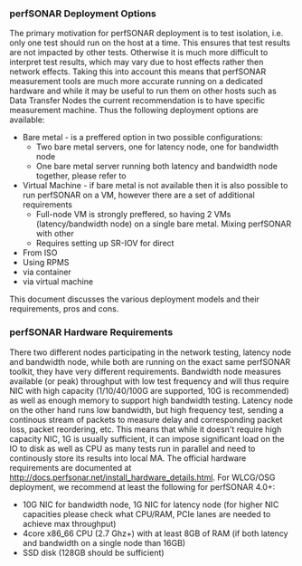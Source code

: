 ### perfSONAR Deployment Options

The primary motivation for perfSONAR deployment is to test isolation, i.e. only one test should run on the host at a time. This ensures that test results are not impacted by other tests. Otherwise it is much more difficult to interpret test results, which may vary due to host effects rather then network effects. Taking this into account this means that perfSONAR measurement tools are much more accurate running on a dedicated hardware and while it may be useful to run them on other hosts such as Data Transfer Nodes the current recommendation is to have specific measurement machine. Thus the following deployment options are available: 

- Bare metal - is a preffered option in two possible configurations:
   - Two bare metal servers, one for latency node, one for bandwidth node
   - One bare metal server running both latency and bandwidth node together, please refer to 
- Virtual Machine - if bare metal is not available then it is also possible to run perfSONAR on a VM, however there are a set of additional requirements
   - Full-node VM is strongly preffered, so having 2 VMs (latency/bandwidth node) on a single bare metal. Mixing perfSONAR with other 
   - Requires setting up SR-IOV for direct 
-  From ISO
-  Using RPMS
-  via container
-  via virtual machine

This document discusses the various deployment models and their requirements, pros and cons.

### perfSONAR Hardware Requirements

There two different nodes participating in the network testing, latency node and bandwidth node, while both are running on the exact same perfSONAR toolkit, they have very different requirements. Bandwidth node measures available (or peak) throughput with low test frequency and will thus require NIC with high capacity (1/10/40/100G are supported, 10G is recommended) as well as enough memory to support high bandwidth testing. Latency node on the other hand runs low bandwidth, but high frequency test, sending a continous stream of packets to measure delay and corresponding packet loss, packet reordering, etc. This means that while it doesn't require high capacity NIC, 1G is usually sufficient, it can impose significant load on the IO to disk as well as CPU as many tests run in parallel and need to continously store its results into local MA. The official hardware requirements are documented at http://docs.perfsonar.net/install_hardware_details.html. For WLCG/OSG deployment, we recommend at least the following for perfSONAR 4.0+:

- 10G NIC for bandwidth node, 1G NIC for latency node (for higher NIC capacities please check what CPU/RAM, PCIe lanes are needed to achieve max throughput)
- 4core x86_66 CPU (2.7 Ghz+) with at least 8GB of RAM (if both latency and bandwidth on a single node than 16GB)
- SSD disk (128GB should be sufficient)
